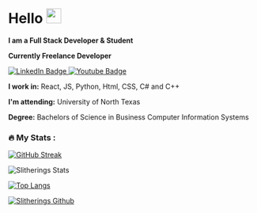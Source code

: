 <h1>
Hello
    <img src="https://media.giphy.com/media/hvRJCLFzcasrR4ia7z/giphy.gif" width="30px"/>
</h1>
<p><b>I am a Full Stack Developer & Student</b>

**Currently Freelance Developer**

<div id="badges">
  <a href="[#](https://www.linkedin.com/in/jaylen-cooper-241b22138/)">
    <img src="https://img.shields.io/badge/LinkedIn-blue?style=for-the-badge&logo=linkedin&logoColor=white" alt="LinkedIn Badge"/>
  </a>
  <a href="https://discord.gg/T7zyJ9zE2V">
    <img src="https://img.shields.io/badge/Discord-purple?style=for-the-badge&logo=discord&logoColor=white" alt="Youtube Badge"/>
  </a>
</div>

**I work in:** React, JS, Python, Html, CSS, C# and C++

**I'm attending:** University of North Texas 

**Degree:** Bachelors of Science in Business Computer Information Systems

### :fire: My Stats :

[![GitHub Streak](http://github-readme-streak-stats.herokuapp.com?user=Slitherings&theme=tokyonight_duo&hide_border=true)](https://git.io/streak-stats)

![Slitherings Stats](https://github-readme-stats.vercel.app/api?username=Slitherings&show_icons=true&theme=tokyonight)

[![Top Langs](https://github-readme-stats.vercel.app/api/top-langs/?username=Slitherings&layout=compact&theme=tokyonight_duo)](https://github.com/anuraghazra/github-readme-stats)
</div>

[![Slitherings Github](https://github-readme-stats.vercel.app/api?username=Slitherings&show_icons=true&theme=radical)](https://github.com/anuraghazra/github-readme-stats)
